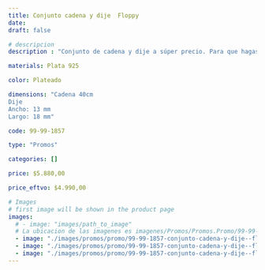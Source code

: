 ```yaml
---
title: Conjunto cadena y dije  Floppy
date: 
draft: false

# descripcion
description : "Conjunto de cadena y dije a súper precio. Para que hagas los regalos más lindos y de la mejor calidad. Todo en plata 925. "

materials: Plata 925

color: Plateado

dimensions: "Cadena 40cm 
Dije
Ancho: 13 mm 
Largo: 18 mm"

code: 99-99-1857

type: "Promos"

categories: []

price: $5.880,00

price_eftvo: $4.990,00

# Images
# first image will be shown in the product page
images:
  # - image: "images/path_to_image"
  # La ubicacion de las imagenes es imagenes/Promos/Promos.Promo/99-99-1857-conjunto-cadena-y-dije--floppy
  - image: "./images/promos/promo/99-99-1857-conjunto-cadena-y-dije--floppy_a.jpg"
  - image: "./images/promos/promo/99-99-1857-conjunto-cadena-y-dije--floppy_b.jpg"
  - image: "./images/promos/promo/99-99-1857-conjunto-cadena-y-dije--floppy_c.jpg"
---
```

